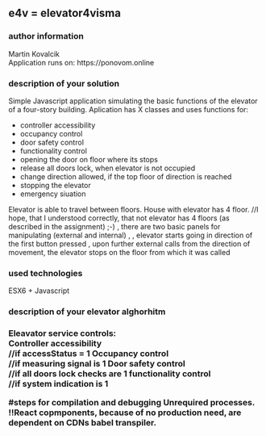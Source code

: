 <h2>e4v = elevator4visma</h2>

<h3>author information</h3>
Martin Kovalcik<br>
Application runs on: https://ponovom.online
<br>
<h3>description of your solution</h3>
Simple Javascript application simulating the basic functions of the elevator of a four-story building.
Aplication has X classes and uses functions for:
<ul>
<li> controller accessibility </li> 
<li> occupancy control </li>
<li> door safety control </li>
<li> functionality control </li>
<li> opening the door on floor where its stops </li>
<li> release all doors lock, when elevator is not occupied </li>
<li> change direction allowed, if the top floor of direction is reached </li>
<li> stopping the elevator </li>
<li> emergency siuation </li>
</ul>

Elevator is able to travel between floors.
House with elevator has 4 floor. //I hope, that I understood correctly, that not elevator has 4 floors (as described in the assignment) ;-)
, there are two basic panels for manipulating (external and internal)
, 
, elevator starts going in direction of the first button pressed
, upon further external calls from the direction of movement, the elevator stops on the floor from which it was called
<br>
<h3>used technologies</h3>
ESX6 + Javascript 

<h3>description of your elevator alghorhitm<h3>
<b>Eleavator service controls:</b><br>
<b>Controller accessibility</b><br>
 //if accessStatus = 1
<b> Occupancy control </b><br>
//if measuring signal is 1
<b> Door safety control </b><br>
//if all doors lock checks are 1
<b> functionality control </b><br>
//if system indication is 1 


#steps for compilation and debugging
Unrequired processes. !!React copmponents, because of no production need, are dependent on CDNs babel transpiler.
